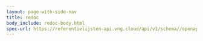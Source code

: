 ```yaml
---
layout: page-with-side-nav
title: redoc
body_include: redoc-body.html
spec-url: https://referentielijsten-api.vng.cloud/api/v1/schema//openapi.yaml
---
```

<redoc spec-url='{{ page.spec-url}}'></redoc>